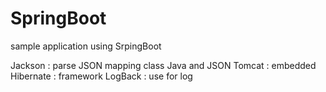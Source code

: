 # SpringBoot
sample application using SrpingBoot

Jackson : parse JSON mapping class Java and JSON
Tomcat : embedded
Hibernate : framework
LogBack : use for log
